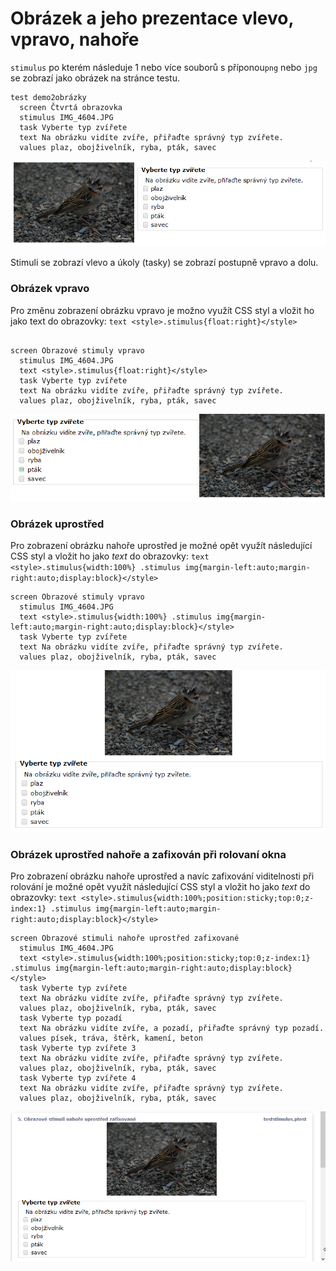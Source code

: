 # Obrázek a jeho prezentace vlevo, vpravo, nahoře

`stimulus` po kterém následuje 1 nebo více souborů s příponou`png` nebo `jpg` se zobrazí jako obrázek na stránce testu.



```text
test demo2obrázky
  screen Čtvrtá obrazovka
  stimulus IMG_4604.JPG
  task Vyberte typ zvířete
  text Na obrázku vidíte zvíře, přiřaďte správný typ zvířete.
  values plaz, obojživelník, ryba, pták, savec
```

![Prezentace obr&#xE1;zku a tasku vedle n&#x11B;j.](../.gitbook/assets/image%20%2815%29.png)

Stimuli se zobrazí vlevo a úkoly \(tasky\) se zobrazí postupně vpravo a dolu.

### Obrázek vpravo

Pro změnu zobrazení obrázku vpravo je možno využít CSS styl a vložit ho jako text do obrazovky: `text <style>.stimulus{float:right}</style>`

```text

screen Obrazové stimuly vpravo
  stimulus IMG_4604.JPG
  text <style>.stimulus{float:right}</style>
  task Vyberte typ zvířete
  text Na obrázku vidíte zvíře, přiřaďte správný typ zvířete.
  values plaz, obojživelník, ryba, pták, savec
```

![Prezentace obr&#xE1;zku vpravo od ostatn&#xED;ho textu a task&#x16F;](../.gitbook/assets/image%20%2819%29.png)

### Obrázek uprostřed

Pro zobrazení obrázku nahoře uprostřed je možné opět využít následující CSS styl a vložit ho jako _text_  do obrazovky: `text <style>.stimulus{width:100%} .stimulus img{margin-left:auto;margin-right:auto;display:block}</style>`

```text
screen Obrazové stimuly vpravo
  stimulus IMG_4604.JPG
  text <style>.stimulus{width:100%} .stimulus img{margin-left:auto;margin-right:auto;display:block}</style>
  task Vyberte typ zvířete
  text Na obrázku vidíte zvíře, přiřaďte správný typ zvířete.
  values plaz, obojživelník, ryba, pták, savec
```

![Prezentace obr&#xE1;zku uprost&#x159;ed naho&#x159;e.](../.gitbook/assets/image%20%2829%29.png)

### Obrázek uprostřed nahoře a zafixován při rolovaní okna

Pro zobrazení obrázku nahoře uprostřed a navíc zafixování viditelnosti při rolování je možné opět využít následující CSS styl a vložit ho jako _text_  do obrazovky: `text <style>.stimulus{width:100%;position:sticky;top:0;z-index:1} .stimulus img{margin-left:auto;margin-right:auto;display:block}</style>`

```text
screen Obrazové stimuli nahoře uprostřed zafixované
  stimulus IMG_4604.JPG
  text <style>.stimulus{width:100%;position:sticky;top:0;z-index:1} .stimulus img{margin-left:auto;margin-right:auto;display:block}</style>
  task Vyberte typ zvířete
  text Na obrázku vidíte zvíře, přiřaďte správný typ zvířete.
  values plaz, obojživelník, ryba, pták, savec
  task Vyberte typ pozadí
  text Na obrázku vidíte zvíře, a pozadí, přiřaďte správný typ pozadí.
  values písek, tráva, štěrk, kamení, beton
  task Vyberte typ zvířete 3
  text Na obrázku vidíte zvíře, přiřaďte správný typ zvířete.
  values plaz, obojživelník, ryba, pták, savec
  task Vyberte typ zvířete 4
  text Na obrázku vidíte zvíře, přiřaďte správný typ zvířete.
  values plaz, obojživelník, ryba, pták, savec
```

![Prezentace obr&#xE1;zku uprost&#x159;ed naho&#x159;e a zafixovan&#xE9; p&#x159;i rolov&#xE1;n&#xED;](../.gitbook/assets/1lmroyhxiw.gif)



